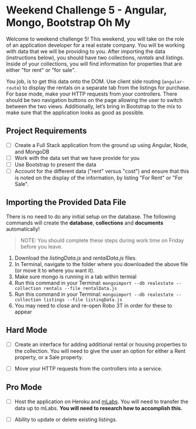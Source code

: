 # Weekend Challenge 5 - Angular, Mongo, Bootstrap Oh My

Welcome to weekend challenge 5! This weekend, you will take on the role of an application developer for a real estate company. You will be working with data that we will be providing to you. After importing the data (instructions below), you should have two collections, *rentals* and *listings*. Inside of your collections, you will find information for properties that are either "for rent" or "for sale".

You job, is to get this data onto the DOM. Use client side routing (`angular-route`) to display the rentals on a separate tab from the listings for purchase. For base mode, make your HTTP requests from your controllers. There should be two navigation buttons on the page allowing the user to switch between the two views. Additionally, let’s bring in Bootstrap to the mix to make sure that the application looks as good as possible.

## Project Requirements

- [ ] Create a Full Stack application from the ground up using Angular, Node, and MongoDB
- [ ] Work with the data set that we have provide for you
- [ ] Use Bootstrap to present the data
- [ ] Account for the different data ("rent" versus "cost") and ensure that this is noted on the display of the information, by listing "For Rent" or "For Sale".

## Importing the Provided Data File

There is no need to do any initial setup on the database. The following commands will create the **database**, **collections** and **documents** automatically! 

> NOTE: You should complete these steps during work time on Friday before you leave.

1. Download the *listingData.js* and *rentalData.js* files.
2. In Terminal, navigate to the folder where you downloaded the above file (or move it to where you want it).
3. Make sure mongo is running in a tab within termial
4. Run this command in your Terminal: `mongoimport --db realestate --collection rentals --file rentalData.js`
5. Run this command in your Terminal: `mongoimport --db realestate --collection listings --file listingData.js`
6. You may need to close and re-open Robo 3T in order for these to appear 

## Hard Mode
- [ ] Create an interface for adding additional rental or housing properties to the collection. You will need to give the user an option for either a Rent property, or a Sale property.

- [ ] Move your HTTP requests from the controllers into a service.

## Pro Mode
- [ ] Host the application on Heroku and [mLabs](https://mlab.com/). You will need to transfer the data up to mLabs. **You will need to research how to accomplish this.**

- [ ] Ability to update or delete existing listings.
